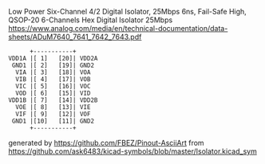 Low Power Six-Channel 4/2 Digital Isolator, 25Mbps 6ns, Fail-Safe High, QSOP-20
6-Channels Hex Digital Isolator 25Mbps
https://www.analog.com/media/en/technical-documentation/data-sheets/ADuM7640_7641_7642_7643.pdf


	      +-----------+
	VDD1A |[ 1]   [20]| VDD2A
	 GND1 |[ 2]   [19]| GND2
	  VIA |[ 3]   [18]| VOA
	  VIB |[ 4]   [17]| VOB
	  VIC |[ 5]   [16]| VOC
	  VOD |[ 6]   [15]| VID
	VDD1B |[ 7]   [14]| VDD2B
	  VOE |[ 8]   [13]| VIE
	  VIF |[ 9]   [12]| VOF
	 GND1 |[10]   [11]| GND2
	      +-----------+


generated by https://github.com/FBEZ/Pinout-AsciiArt from https://github.com/ask6483/kicad-symbols/blob/master/Isolator.kicad_sym